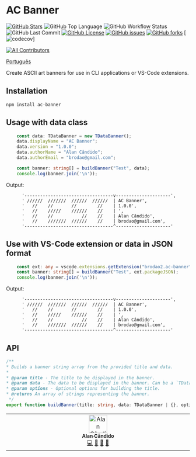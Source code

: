 # AC Banner

<!-- 
![Version](https://img.shields.io/visual-studio-marketplace/v/brodao.ac-banner)
![Installs](https://img.shields.io/visual-studio-marketplace/i/brodao.ac-banner)
![Downloads](https://img.shields.io/visual-studio-marketplace/d/brodao.ac-banner)
![Rating](https://img.shields.io/visual-studio-marketplace/stars/brodao.ac-banner) 
![Visual Studio Marketplace Last Updated](https://img.shields.io/visual-studio-marketplace/last-updated/brodao.ac-banner)
-->

[![GitHub Stars](https://img.shields.io/github/stars/brodao2/ac-banner?style=plastic)](https://github.com/brodao2/ac-banner/stargazers)
![GitHub Top Language](https://img.shields.io/github/languages/top/brodao2/ac-banner)
![GitHub Workflow Status](https://github.com/brodao2/ac-banner/actions/workflows/ci.yml/badge.svg)
![GitHub Last Commit](https://img.shields.io/github/last-commit/brodao2/ac-banner)
[![GitHub License](https://img.shields.io/github/license/brodao2/ac-banner?style=plastic)](https://github.com/brodao2/ac-banner/blob/master/LICENSE)
[![GitHub issues](https://img.shields.io/github/issues/brodao2/ac-banner?style=plastic)](https://github.com/brodao2/ac-banner/issues)
[![GitHub forks](https://img.shields.io/github/forks/brodao2/ac-banner?style=plastic)](https://github.com/brodao2/ac-banner/network)
[![codecov](https://codecov.io/gh/brodao2/act-banner/branch/master/graph/badge.svg)]
<!-- ALL-CONTRIBUTORS-BADGE:START - Do not remove or modify this section -->
[![All Contributors](https://img.shields.io/badge/all_contributors-1-orange.svg?style=flat-square)](#contributors-)
<!-- ALL-CONTRIBUTORS-BADGE:END -->
<!-- prettier-ignore-end -->

[Português](./README.md)

Create ASCII art banners for use in CLI applications or VS-Code extensions.

## Installation

```console
npm install ac-banner
```

## Usage with data class

```ts
    const data: TDataBanner = new TDataBanner();
    data.displayName = "AC Banner";
    data.version = "1.0.0";
    data.authorName = "Alan Cândido";
    data.authorEmail = "brodao@gmail.com";

    const banner: string[] = buildBanner("Test", data);
    console.log(banner.join('\n'));
```

Output:

```console
      '----------------------------------v---------------------',
      ' //////  ///////  //////  //////  | AC Banner',
      '   //    //       //        //    | 1.0.0',
      '   //    /////    //////    //    | ',
      '   //    //           //    //    | Alan Cândido',
      '   //    ///////  //////    //    | brodao@gmail.com',
      '----------------------------------^---------------------'
```

## Use with **VS-Code** extension or data in JSON format

```ts
    const ext: any = vscode.extensions.getExtension("brodao2.ac-banner");
    const banner: string[] = buildBanner("Test", ext.packageJSON);
    console.log(banner.join('\n'));
```

Output:

```console
      '----------------------------------v---------------------',
      ' //////  ///////  //////  //////  | AC Banner',
      '   //    //       //        //    | 1.0.0',
      '   //    /////    //////    //    | ',
      '   //    //           //    //    | Alan Cândido',
      '   //    ///////  //////    //    | brodao@gmail.com',
      '----------------------------------^---------------------'
```

## API

```ts
/**
* Builds a banner string array from the provided title and data.
*
* @param title - The title to be displayed in the banner.
* @param data - The data to be displayed in the banner. Can be a `TDataBanner` object or a plain object with the required properties.
* @param options - Optional options for building the title.
* @returns An array of strings representing the banner.
 */
export function buildBanner(title: string, data: TDataBanner | {}, options?: TBuildTitleOptions): string[] {
```

<!-- ALL-CONTRIBUTORS-LIST:START - Do not remove or modify this section -->
<!-- prettier-ignore-start -->
<!-- markdownlint-disable -->
<table>
  <tbody>
    <tr>
      <td align="center" valign="top" width="16.66%"><a href="https://github.com/brodao2"><img src="https://avatars.githubusercontent.com/u/114854608?v=4?s=50" width="50px;" alt="Alan Cândido"/><br /><sub><b>Alan Cândido</b></sub></a><br /><a href="https://github.com/brodao2/ac-banner/commits?author=brodao2" title="Code">💻</a> <a href="https://github.com/brodao2/ac-banner/commits?author=brodao2" title="Documentation">📖</a> <a href="#ideas-brodao2" title="Ideas, Planning, & Feedback">🤔</a> <a href="#projectManagement-brodao2" title="Project Management">📆</a></td>
    </tr>
  </tbody>
</table>

<!-- markdownlint-restore -->
<!-- prettier-ignore-end -->
<!-- ALL-CONTRIBUTORS-LIST:END -->
